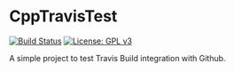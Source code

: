 # CppTravisTest

[![Build Status](https://travis-ci.org/JeremySavonet/CppTestTravis.svg?branch=master)](https://travis-ci.org/JeremySavonet/CppTestTravis)
[![License: GPL v3](https://img.shields.io/badge/License-GPL%20v3-blue.svg)](https://www.gnu.org/licenses/gpl-3.0)  

A simple project to test Travis Build integration with Github.
